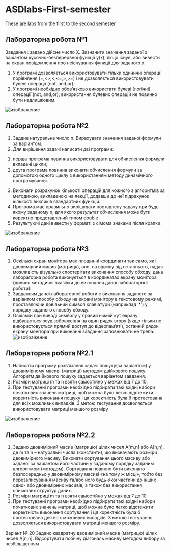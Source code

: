 # ASDlabs-First-semester
These are labs from the first to the second semester
## Лабораторна робота №1
Завдання : задано дійсне число Х. Визначити значення заданої з 
варіантом кусочно-безперервної функції у(х), якщо існує, або вивести на 
екран повідомлення про неіснування функції для заданого х.
1) У програмі дозволяється використовувати тільки одиничні операції 
порівняння (=,<>,<,<=,>,>=) і не дозволяється використовувати 
булеві операції (not, and,or);
2) У програмі необхідно обов’язково використати булеві (логічні) 
операції (not, and,or); використання булевих операцій не повинно 
бути надлишковим.


![изображение](https://user-images.githubusercontent.com/71943754/224562800-b89c9e8f-134f-43ff-9085-08684d91f1f8.png)
## Лабораторна робота №2
1. Задане натуральне число n. Вирахувати значення 
заданої формули за варіантом.
2. Для вирішення задачі написати дві програми:
1) перша програма повинна використовувати для обчислення формули 
вкладені цикли;
2) друга програма повинна виконати обчислення формули за 
допомогою одного циклу з використанням методу динамічного 
програмування.
3. Виконати розрахунок кількості операцій для кожного з алгоритмів за 
методикою, викладеною на лекції, додавши до неї підрахунок кількості 
викликів стандартних функцій.
4. Програма має правильно вирішувати поставлену задачу при будь-якому 
заданому n, для якого результат обчислення може бути коректно 
представлений типом double
5. Результуючі дані вивести у форматі з сімома знаками після крапки.

![изображение](https://user-images.githubusercontent.com/71943754/224563060-b34c2ea2-11b6-485d-83c9-5749f7c2744b.png)
## Лабораторна робота №3
1. Оскільки екран монітора має площинні координати так само, як і 
двовимірний масив (матриця), але, на відміну від останнього,
надає можливість візуально спостерігати виконання способу обходу, дана 
лабораторна робота виконується в координатах екрану
монітора (дивись методичні вказівки до виконання даної лабораторної
роботи).
2. Завданням даної лабораторної роботи є виконання заданого
за варіантом способу обходу на екрані монітору в текстовому режимі, 
проставляючи довільний символ клавіатури (наприклад ‘*’) у
порядку заданого способу обходу.
3. Оскільки при виводі символу у правий ніжній кут екрану відбувається зсув 
зображення на один рядок вгору (якщо тільки не використовується прямий 
доступ до відеопам’яті), останній рядок екрану монітора при виконанні 
завдання заповнювати не треба.
![изображение](https://user-images.githubusercontent.com/71943754/224563221-5486396a-9643-4540-9512-01fdfc086628.png)
## Лабораторна робота №2.1
1. Написати програму розв’язання задачі 
пошуку(за варіантом) у двовимірному масиві (матриці) методом двійкового 
пошуку. Алгоритм двійкового пошуку задається варіантом завдання.
2. Розміри матриці m та n взяти самостійно у межах від 7 до 10.
3. При тестуванні програми необхідно підбирати такі вхідні
набори початкових значень матриці, щоб можна було легко відстежити коректність виконання пошуку і ця коректність була б протестована 
для всіх можливих випадків. З метою тестування дозволяється 
використовувати матриці меншого розміру

![изображение](https://user-images.githubusercontent.com/71943754/224563338-d3247b29-f110-4bb3-8ea6-c28f3954b94a.png)
## Лабораторна робота №2.2
1. Задано двовимірний масив (матрицю) цілих 
чисел A[m,n] або
A[n,n], де m та n – натуральні числа (константи), що визначають розміри 
двовимірного масиву. Виконати сортування цього масиву або заданої за 
варіантом його частини у заданому порядку заданим алгоритмом (методом).
Сортування повинно бути виконано безпосередньо у двовимірному масиві 
«на тому ж місці», тобто без перезаписування масиву та/або його будь-якої 
частини до інших одно- або двовимірних масивів, а також без використання 
спискових структур даних.
2. Розміри матриці m та n взяти самостійно у межах від 7 до 10.
3. При тестуванні програми необхідно підбирати такі вхідні набори 
початкових значень матриці, щоб можна було легко відстежити коректність 
виконання сортування і ця коректність була б протестована для всіх 
можливих випадків. З метою тестування дозволяється використовувати 
матриці меншого розміру.

  Варіант № 20
 	Задано квадратну двовимірний масив (матрицю) цілих чисел
A[n,n]. Відсортувати побічну діагональ масиву методом вибору за
незбільшенням

